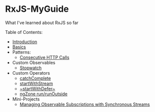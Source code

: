 # RxJS-MyGuide
What I've learned about RxJS so far

Table of Contents:
- [Introduction](Intro.md)
- [Basics](Basics.md)
- Patterns:
  - [Consecutive HTTP Calls](Chttpcp.md)
- Custom Observables
  - [Stopwatch](Stopwatch.md)
- Custom Operators
  - [catchComplete](catchComplete.md)
  - [startWithStream](startWithStream.md)
  - [~startWithDefer~](startWithDefer.md)
  - [ngZone run/runOutside](ngZoneOperators.md)
- Mini-Projects
  - [Managing Observable Subscriptions with Synchronous Streams](Mosss.md)
